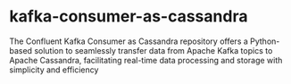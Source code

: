 # kafka-consumer-as-cassandra
The Confluent Kafka Consumer as Cassandra repository offers a Python-based solution to seamlessly transfer data from Apache Kafka topics to Apache Cassandra, facilitating real-time data processing and storage with simplicity and efficiency
